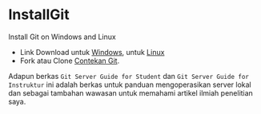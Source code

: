 InstallGit
==========

Install Git on Windows and Linux
* Link Download untuk [Windows](https://github.com/komunitas-cahunp/InstallGit/raw/master/Install%20dan%20Konfigurasi%20Git%20Client%20pada%20Windows.pdf), untuk [Linux](https://github.com/komunitas-cahunp/InstallGit/raw/master/Install%20dan%20Konfigurasi%20Git%20Client%20pada%20Linux.pdf)
* Fork atau Clone [Contekan Git](https://github.com/saifulindo/contekan-git).

Adapun berkas `Git Server Guide for Student` dan `Git Server Guide for Instruktur` ini adalah berkas untuk panduan mengoperasikan server lokal dan sebagai tambahan wawasan untuk memahami artikel ilmiah penelitian saya.
